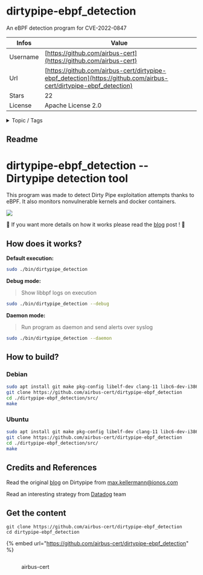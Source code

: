 # dirtypipe-ebpf_detection

An eBPF detection program for CVE-2022-0847

| Infos    | Value                                                              |
| -------- | -------------------------------------------------------------------|
| Username | [https://github.com/airbus-cert](https://github.com/airbus-cert) |
| Url      | [https://github.com/airbus-cert/dirtypipe-ebpf_detection](https://github.com/airbus-cert/dirtypipe-ebpf_detection)                                               |
| Stars    | 22                                                          |
| License  | Apache License 2.0                                                        |

<details>

<summary>Topic / Tags</summary>



</details>

## Readme

# dirtypipe-ebpf_detection -- Dirtypipe detection tool

This program was made to detect Dirty Pipe exploitation attempts thanks to eBPF. It also monitors nonvulnerable kernels and docker containers.

![](/.images/088d790795eb65a66c268d61039feeea5455bae6.gif)

:flight_departure: If you want more details on how it works please read the [blog](https://skyblue.team/posts/dirtypipe-ebpf-detection/) post ! :flight_arrival:

## How does it works?

**Default execution:**

```bash
sudo ./bin/dirtypipe_detection
```

**Debug mode:**

> Show libbpf logs on execution

```bash
sudo ./bin/dirtypipe_detection --debug
```

**Daemon mode:**

> Run program as daemon and send alerts over syslog

```bash
sudo ./bin/dirtypipe_detection --daemon
```

## How to build?

### Debian

```bash
sudo apt install git make pkg-config libelf-dev clang-11 libc6-dev-i386 bpftool -y
git clone https://github.com/airbus-cert/dirtypipe-ebpf_detection
cd ./dirtypipe-ebpf_detection/src/
make
```

### Ubuntu

```bash
sudo apt install git make pkg-config libelf-dev clang-11 libc6-dev-i386 linux-tools-common linux-tools-$(uname -r) -y
git clone https://github.com/airbus-cert/dirtypipe-ebpf_detection
cd ./dirtypipe-ebpf_detection/src/
make
```

## Credits and References

Read the original [blog](https://dirtypipe.cm4all.com/) on Dirtypipe from max.kellermann@ionos.com

Read an interesting strategy from [Datadog](https://www.datadoghq.com/blog/dirty-pipe-vulnerability-overview-and-remediation/) team



## Get the content

```
git clone https://github.com/airbus-cert/dirtypipe-ebpf_detection
cd dirtypipe-ebpf_detection
```

{% embed url="https://github.com/airbus-cert/dirtypipe-ebpf_detection" %}

<figure><img src="https://avatars.githubusercontent.com/u/26453405?v=4" alt=""><figcaption><p>airbus-cert</p></figcaption></figure>
